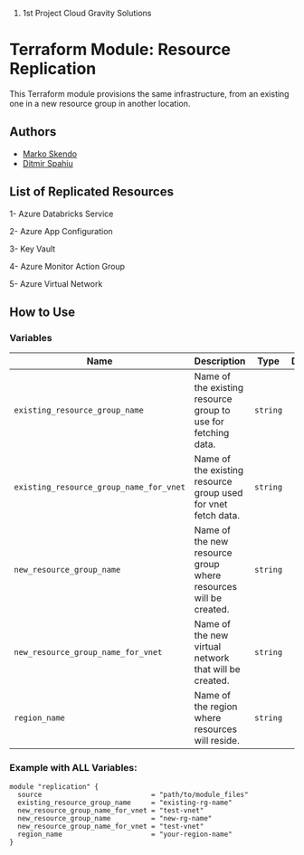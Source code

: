 1. 1st Project Cloud Gravity Solutions

# Terraform Module: Resource Replication

This Terraform module provisions the same infrastructure, from an existing one in a new resource group in another location. 

## Authors
- [Marko Skendo](https://github.com/ingmarko)
- [Ditmir Spahiu](https://github.com/DitmirSpahiu)

## List of Replicated Resources

1- Azure Databricks Service


2- Azure App Configuration


3- Key Vault


4- Azure Monitor Action Group


5- Azure Virtual Network 

## How to Use

### Variables

| Name                           | Description                                                                                   | Type        | Default                             | Required |
|--------------------------------|-----------------------------------------------------------------------------------------------|:-----------:|:-----------------------------------:|:-------:|
| `existing_resource_group_name` | Name of the existing resource group to use for fetching data.                                 | `string`    | n/a                                 | yes     |
| `existing_resource_group_name_for_vnet` | Name of the existing resource group used for vnet fetch data.                                 | `string`    | n/a                                 | yes     |
| `new_resource_group_name`      | Name of the new resource group where resources will be created.                                | `string`    | n/a                                 | yes     |
| `new_resource_group_name_for_vnet`      | Name of the new virtual network that will be created.                                | `string`    | n/a                                 | yes     |
| `region_name`                  | Name of the region where resources will reside.                                               | `string`    | n/a                                 | yes     |

### Example with ALL Variables:

```hcl
module "replication" {
  source                           = "path/to/module_files"
  existing_resource_group_name     = "existing-rg-name"
  new_resource_group_name_for_vnet = "test-vnet"
  new_resource_group_name          = "new-rg-name"
  new_resource_group_name_for_vnet = "test-vnet"
  region_name                      = "your-region-name" 
}
